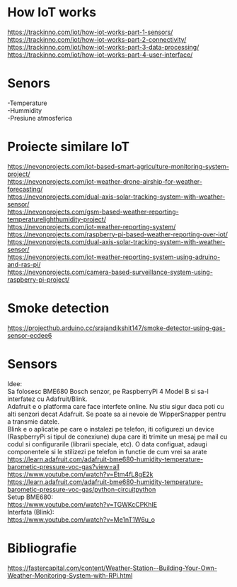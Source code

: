# How IoT works
https://trackinno.com/iot/how-iot-works-part-1-sensors/<br>
https://trackinno.com/iot/how-iot-works-part-2-connectivity/<br>
https://trackinno.com/iot/how-iot-works-part-3-data-processing/<br>
https://trackinno.com/iot/how-iot-works-part-4-user-interface/<br>

# Senors
-Temperature<br>
-Hummidity<br>
-Presiune atmosferica

# Proiecte similare IoT
https://nevonprojects.com/iot-based-smart-agriculture-monitoring-system-project/<br>
https://nevonprojects.com/iot-weather-drone-airship-for-weather-forecasting/<br>
https://nevonprojects.com/dual-axis-solar-tracking-system-with-weather-sensor/<br>
https://nevonprojects.com/gsm-based-weather-reporting-temperaturelighthumidity-project/<br>
https://nevonprojects.com/iot-weather-reporting-system/<br>
https://nevonprojects.com/raspberry-pi-based-weather-reporting-over-iot/<br>
https://nevonprojects.com/dual-axis-solar-tracking-system-with-weather-sensor/<br>
https://nevonprojects.com/iot-weather-reporting-system-using-adruino-and-ras-pi/<br>
https://nevonprojects.com/camera-based-surveillance-system-using-raspberry-pi-project/<br>


# Smoke detection
https://projecthub.arduino.cc/srajandikshit147/smoke-detector-using-gas-sensor-ecdee6<br>

# Sensors

Idee: <br>
Sa folosesc BME680 Bosch senzor, pe RaspberryPi 4 Model B si sa-l interfatez cu Adafruit/Blink.<br>
Adafruit e o platforma care face interfete online. Nu stiu sigur daca poti cu alti senzori decat Adafruit. Se poate sa ai nevoie de WipperSnapper pentru a transmie datele. <br>
Blink e o aplicatie pe care o instalezi pe telefon, iti cofigurezi un device (RaspberryPi si tipul de conexiune) dupa care iti trimite un mesaj pe mail cu codul si configurarile (librarii speciale, etc). O data configuat, adaugi componentele si le stilizezi pe telefon in functie de cum vrei sa arate<br>
https://learn.adafruit.com/adafruit-bme680-humidity-temperature-barometic-pressure-voc-gas?view=all<br>
https://www.youtube.com/watch?v=Etm4fL8gE2k<br>
https://learn.adafruit.com/adafruit-bme680-humidity-temperature-barometic-pressure-voc-gas/python-circuitpython<br>
Setup BME680:<br> 
https://www.youtube.com/watch?v=TGWKcCPKhIE<br>
Interfata (Blink):<br>
https://www.youtube.com/watch?v=Me1nT1W6u_o<br>

# Bibliografie

https://fastercapital.com/content/Weather-Station--Building-Your-Own-Weather-Monitoring-System-with-RPi.html<br>



